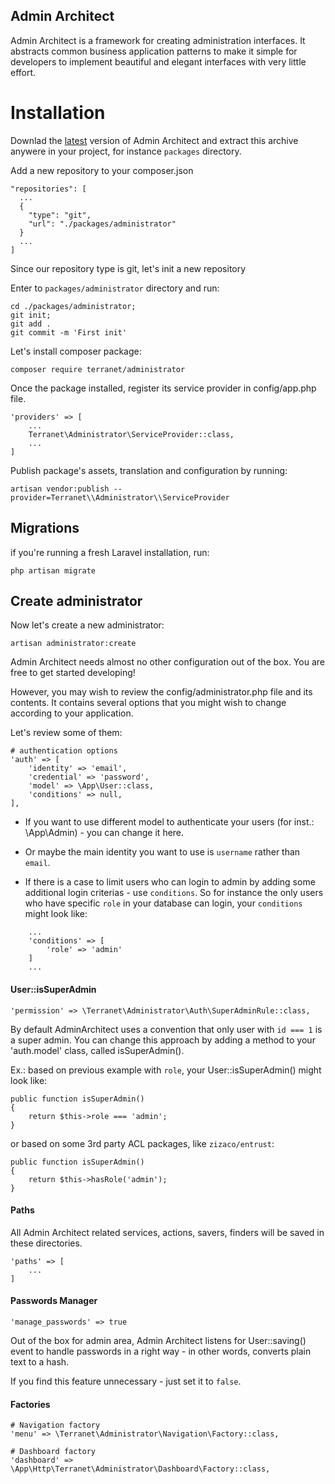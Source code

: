 ## Admin Architect

Admin Architect is a framework for creating administration interfaces.
It abstracts common business application patterns to make it simple for developers to implement beautiful and elegant interfaces with very little effort.


# Installation

Downlad the [latest](http://codecanyon.net/item/laravel-admin-administration-framework/13528564) version of Admin Architect and extract this archive anywere in your project, for instance ```packages``` directory.

Add a new repository to your composer.json

```
"repositories": [
  ...
  {
    "type": "git",
    "url": "./packages/administrator"
  }
  ...
]
```

Since our repository type is git, let's init a new repository

Enter to ```packages/administrator``` directory and run:

```
cd ./packages/administrator;
git init;
git add .
git commit -m 'First init'
```

Let's install composer package:

```
composer require terranet/administrator
```

Once the package installed, register its service provider in config/app.php file.

```
'providers' => [
    ...
    Terranet\Administrator\ServiceProvider::class,
	...
]
```

Publish package's assets, translation and configuration by running:

```
artisan vendor:publish --provider=Terranet\\Administrator\\ServiceProvider
```

## Migrations
if you're running a fresh Laravel installation, run:

```
php artisan migrate
```

## Create administrator

Now let's create a new administrator:

```
artisan administrator:create
```

Admin Architect needs almost no other configuration out of the box.
You are free to get started developing!

However, you may wish to review the config/administrator.php file and its contents. It contains several options that you might wish to change according to your application.

Let's review some of them:

```
# authentication options
'auth' => [
	'identity' => 'email',
	'credential' => 'password',
	'model' => \App\User::class,
	'conditions' => null,
],
```
* If you want to use different model to authenticate your users (for inst.: \App\Admin) - you can change it here.

* Or maybe the main identity you want to use is `username` rather than `email`.

* If there is a case to limit users who can login to admin by adding some additional login criterias - use `conditions`. So for instance the only users who have specific `role` in your database can login, your `conditions` might look like:

```
	...
	'conditions' => [
		'role' => 'admin'
	]
	...
```

#### User::isSuperAdmin

```
'permission' => \Terranet\Administrator\Auth\SuperAdminRule::class,
```

By default AdminArchitect uses a convention that only user with `id === 1` is a super admin. You can change this approach by adding a method to your 'auth.model' class, called isSuperAdmin().

Ex.: based on previous example with `role`, your User::isSuperAdmin() might look like:
```
public function isSuperAdmin()
{
	return $this->role === 'admin';
}
```

or based on some 3rd party ACL packages, like `zizaco/entrust`:

```
public function isSuperAdmin()
{
	return $this->hasRole('admin');
}
```

#### Paths

All Admin Architect related services, actions, savers, finders will be saved in these directories.
```
'paths' => [
	...
]
```

#### Passwords Manager

```
'manage_passwords' => true
```

Out of the box for admin area, Admin Architect listens for User::saving() event to handle passwords in a right way - in other words, converts plain text to a hash.

If you find this feature unnecessary - just set it to `false`.

#### Factories

```
# Navigation factory
'menu' => \Terranet\Administrator\Navigation\Factory::class,

# Dashboard factory
'dashboard' => \App\Http\Terranet\Administrator\Dashboard\Factory::class,
```
